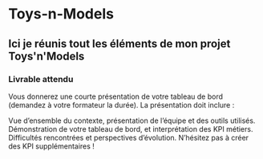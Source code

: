 # Toys-n-Models

## Ici je réunis tout les éléments de mon projet Toys'n'Models

### Livrable attendu
Vous donnerez une courte présentation de votre tableau de bord (demandez à votre formateur la durée). La présentation doit inclure :

Vue d’ensemble du contexte, présentation de l’équipe et des outils utilisés.
Démonstration de votre tableau de bord, et interprétation des KPI métiers.
Difficultés rencontrées et perspectives d’évolution.
N’hésitez pas à créer des KPI supplémentaires !
